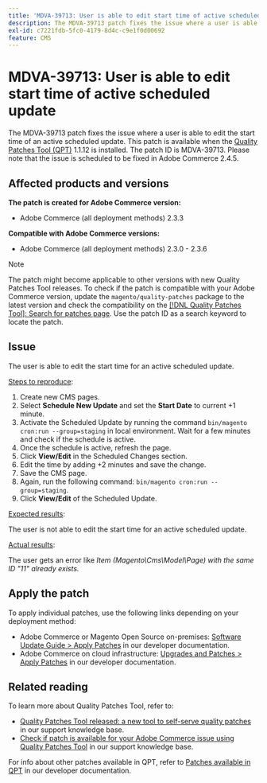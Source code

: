 ```yaml
---
title: 'MDVA-39713: User is able to edit start time of active scheduled update'
description: The MDVA-39713 patch fixes the issue where a user is able to edit the start time of an active scheduled update. This patch is available when the [Quality Patches Tool (QPT)](/help/announcements/adobe-commerce-announcements/magento-quality-patches-released-new-tool-to-self-serve-quality-patches.md) 1.1.12 is installed. The patch ID is MDVA-39713. Please note that the issue is scheduled to be fixed in Adobe Commerce 2.4.5.
exl-id: c7221fdb-5fc0-4179-8d4c-c9e1f0d00692
feature: CMS
---
```

# MDVA-39713: User is able to edit start time of active scheduled update

The MDVA-39713 patch fixes the issue where a user is able to edit the start time of an active scheduled update. This patch is available when the [Quality Patches Tool (QPT)](/help/announcements/adobe-commerce-announcements/magento-quality-patches-released-new-tool-to-self-serve-quality-patches.md) 1.1.12 is installed. The patch ID is MDVA-39713. Please note that the issue is scheduled to be fixed in Adobe Commerce 2.4.5.

## Affected products and versions

**The patch is created for Adobe Commerce version:**

* Adobe Commerce (all deployment methods) 2.3.3

**Compatible with Adobe Commerce versions:**

* Adobe Commerce (all deployment methods) 2.3.0 - 2.3.6

>[!NOTE]
>
>The patch might become applicable to other versions with new Quality Patches Tool releases. To check if the patch is compatible with your Adobe Commerce version, update the `magento/quality-patches` package to the latest version and check the compatibility on the [[!DNL Quality Patches Tool]: Search for patches page](https://devdocs.magento.com/quality-patches/tool.html#patch-grid). Use the patch ID as a search keyword to locate the patch.

## Issue

The user is able to edit the start time for an active scheduled update.

<u>Steps to reproduce</u>:

1. Create new CMS pages.
1. Select **Schedule New Update** and set the **Start Date** to current +1 minute.
1. Activate the Scheduled Update by running the command `bin/magento cron:run --group=staging` in local environment. Wait for a few minutes and check if the schedule is active.
1. Once the schedule is active, refresh the page.
1. Click **View/Edit** in the Scheduled Changes section.
1. Edit the time by adding +2 minutes and save the change.
1. Save the CMS page.
1. Again, run the following command: `bin/magento cron:run --group=staging`.
1. Click **View/Edit** of the Scheduled Update.

<u>Expected results</u>:

The user is not able to edit the start time for an active scheduled update.

<u>Actual results</u>:

The user gets an error like *Item (Magento\Cms\Model\Page) with the same ID "11" already exists.*

## Apply the patch

To apply individual patches, use the following links depending on your deployment method:

* Adobe Commerce or Magento Open Source on-premises: [Software Update Guide > Apply Patches](https://devdocs.magento.com/guides/v2.4/comp-mgr/patching/mqp.html) in our developer documentation.
* Adobe Commerce on cloud infrastructure: [Upgrades and Patches > Apply Patches](https://devdocs.magento.com/cloud/project/project-patch.html) in our developer documentation.

## Related reading

To learn more about Quality Patches Tool, refer to:

* [Quality Patches Tool released: a new tool to self-serve quality patches](/help/announcements/adobe-commerce-announcements/magento-quality-patches-released-new-tool-to-self-serve-quality-patches.md) in our support knowledge base.
* [Check if patch is available for your Adobe Commerce issue using Quality Patches Tool](/help/support-tools/patches-available-in-qpt-tool/check-patch-for-magento-issue-with-magento-quality-patches.md) in our support knowledge base.

For info about other patches available in QPT, refer to [Patches available in QPT](https://devdocs.magento.com/quality-patches/tool.html#patch-grid) in our developer documentation.
